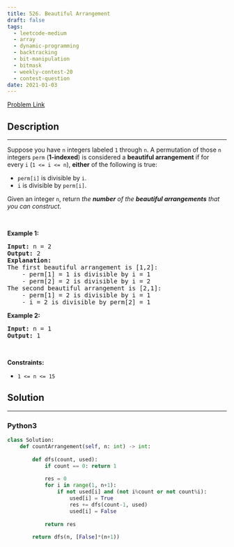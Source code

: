 ```yaml
---
title: 526. Beautiful Arrangement
draft: false
tags: 
  - leetcode-medium
  - array
  - dynamic-programming
  - backtracking
  - bit-manipulation
  - bitmask
  - weekly-contest-20
  - contest-question
date: 2021-01-03
---
```


[Problem Link](https://leetcode.com/problems/beautiful-arrangement/)

## Description

---
<p>Suppose you have <code>n</code> integers labeled <code>1</code> through <code>n</code>. A permutation of those <code>n</code> integers <code>perm</code> (<strong>1-indexed</strong>) is considered a <strong>beautiful arrangement</strong> if for every <code>i</code> (<code>1 &lt;= i &lt;= n</code>), <strong>either</strong> of the following is true:</p>

<ul>
	<li><code>perm[i]</code> is divisible by <code>i</code>.</li>
	<li><code>i</code> is divisible by <code>perm[i]</code>.</li>
</ul>

<p>Given an integer <code>n</code>, return <em>the <strong>number</strong> of the <strong>beautiful arrangements</strong> that you can construct</em>.</p>

<p>&nbsp;</p>
<p><strong class="example">Example 1:</strong></p>

<pre>
<strong>Input:</strong> n = 2
<strong>Output:</strong> 2
<b>Explanation:</b> 
The first beautiful arrangement is [1,2]:
    - perm[1] = 1 is divisible by i = 1
    - perm[2] = 2 is divisible by i = 2
The second beautiful arrangement is [2,1]:
    - perm[1] = 2 is divisible by i = 1
    - i = 2 is divisible by perm[2] = 1
</pre>

<p><strong class="example">Example 2:</strong></p>

<pre>
<strong>Input:</strong> n = 1
<strong>Output:</strong> 1
</pre>

<p>&nbsp;</p>
<p><strong>Constraints:</strong></p>

<ul>
	<li><code>1 &lt;= n &lt;= 15</code></li>
</ul>


## Solution

---
### Python3
``` py title='beautiful-arrangement'
class Solution:
    def countArrangement(self, n: int) -> int:
        
        def dfs(count, used):
            if count == 0: return 1
            
            res = 0
            for i in range(1, n+1):
                if not used[i] and (not i%count or not count%i):
                    used[i] = True
                    res += dfs(count-1, used)
                    used[i] = False
            
            return res
        
        return dfs(n, [False]*(n+1))
```

